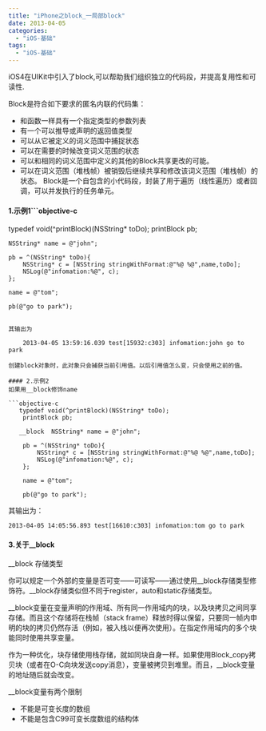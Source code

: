 ```yaml
---
title: "iPhone之block_一局部block"
date: 2013-04-05
categories:
  - "iOS-基础"
tags:
  - "iOS-基础"
---
```

<!--more-->

iOS4在UIKit中引入了block,可以帮助我们组织独立的代码段，并提高复用性和可读性.

Block是符合如下要求的匿名内联的代码集：

* 和函数一样具有一个指定类型的参数列表
* 有一个可以推导或声明的返回值类型
* 可以从它被定义的词义范围中捕捉状态
* 可以在需要的时候改变词义范围的状态
* 可以和相同的词义范围中定义的其他的Block共享更改的可能。
* 可以在词义范围（堆栈帧）被销毁后继续共享和修改该词义范围（堆栈帧）的状态。
Block是一个自包含的小代码段，封装了用于遍历（线性遍历）或者回调，可以并发执行的任务单元。

#### 1.示例1```objective-c
typedef void(^printBlock)(NSString* toDo);
    printBlock pb;
    
    NSString* name = @"john";
    
    pb = ^(NSString* toDo){
        NSString* c = [NSString stringWithFormat:@"%@ %@",name,toDo];
        NSLog(@"infomation:%@", c);
    };
    
    name = @"tom";
    
    pb(@"go to park");
```

其输出为

	2013-04-05 13:59:16.039 test[15932:c303] infomation:john go to park
	
创建block对象时，此对象只会捕获当前引用值。以后引用值怎么变，只会使用之前的值。

#### 2.示例2
如果用__block修饰name

```objective-c
   typedef void(^printBlock)(NSString* toDo);
    printBlock pb;
    
   __block  NSString* name = @"john";
    
    pb = ^(NSString* toDo){
        NSString* c = [NSString stringWithFormat:@"%@ %@",name,toDo];
        NSLog(@"infomation:%@", c);
    };
    
    name = @"tom";
    
    pb(@"go to park");
```

其输出为：

	2013-04-05 14:05:56.893 test[16610:c303] infomation:tom go to park
	
#### 3.关于__block
__block 存储类型

你可以规定一个外部的变量是否可变——可读写——通过使用__block存储类型修饰符。__block存储类似但不同于register，auto和static存储类型。


__block变量在变量声明的作用域、所有同一作用域内的块，以及块拷贝之间同享存储。而且这个存储将在栈帧（stack frame）释放时得以保留，只要同一帧内申明的块的拷贝仍然存活（例如，被入栈以便再次使用）。在指定作用域内的多个块能同时使用共享变量。

作为一种优化，块存储使用栈存储，就如同块自身一样。如果使用Block_copy拷贝块（或者在O-C向块发送copy消息），变量被拷贝到堆里。而且，__block变量的地址随后就会改变。

__block变量有两个限制

* 不能是可变长度的数组
* 不能是包含C99可变长度数组的结构体	